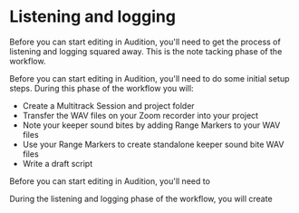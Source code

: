 # Listening and logging

Before you can start editing in Audition, you'll need to get the process of listening and logging squared away. This is the note tacking phase of the workflow.

Before you can start editing in Audition, you'll need to do some initial setup steps. During this phase of the workflow you will:

* Create a Multitrack Session and project folder
* Transfer the WAV files on your Zoom recorder into your project
* Note your keeper sound bites by adding Range Markers to your WAV files
* Use your Range Markers to create standalone keeper sound bite WAV files  
* Write a draft script

Before you can start editing in Audition, you'll need to 



During the listening and logging phase of the workflow, you will create 

